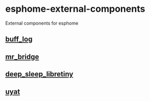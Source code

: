 # esphome-external-components
External components for esphome
## [buff_log](https://github.com/szupi-ipuzs/esphome-external-bufflog)
## [mr_bridge](https://github.com/szupi-ipuzs/esphome-external-mrbridge)
## [deep_sleep_libretiny](https://github.com/szupi-ipuzs/esphome-external-lt-deepsleep)
## [uyat](https://github.com/szupi-ipuzs/esphome-external-uyat)

